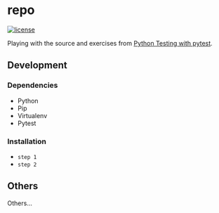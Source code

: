 # repo

[![license][license-badge]](https://help.github.com/en/articles/licensing-a-repository)

Playing with the source and exercises from
[Python Testing with pytest](https://pragprog.com/book/bopytest/python-testing-with-pytest).


## Development

### Dependencies

- Python
- Pip
- Virtualenv
- Pytest

### Installation

- `step 1`
- `step 2`

## Others

Others...


[LICENSE]: ./LICENSE
[license-badge]: https://img.shields.io/badge/license-MIT-blue.svg

